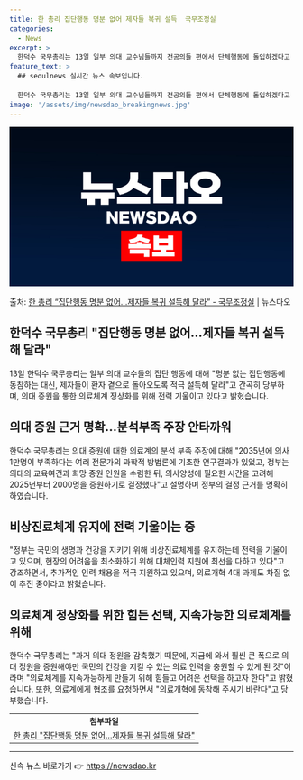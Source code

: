 ```yaml
---
title: 한 총리 집단행동 명분 없어 제자들 복귀 설득  국무조정실
categories:
  - News
excerpt: >
  한덕수 국무총리는 13일 일부 의대 교수님들까지 전공의들 편에서 단체행동에 돌입하겠다고 밝히고 있다며 명분 …
feature_text: >
  ## seoulnews 실시간 뉴스 속보입니다.

  한덕수 국무총리는 13일 일부 의대 교수님들까지 전공의들 편에서 단체행동에 돌입하겠다고 밝히고 있다며 명분 …
image: '/assets/img/newsdao_breakingnews.jpg'
---
```


![뉴스다오 속보](/assets/img/newsdao_breakingnews.jpg)

<p>출처: <a href="https://newsdao.kr/3332" rel="dofollow">한 총리 “집단행동 명분 없어…제자들 복귀 설득해 달라” - 국무조정실</a> | 뉴스다오</p>

<h2 data-ke-size="size26">한덕수 국무총리 "집단행동 명분 없어…제자들 복귀 설득해 달라"</h2>
<p data-ke-size="size16">13일 한덕수 국무총리는 일부 의대 교수들의 집단 행동에 대해 "명분 없는 집단행동에 동참하는 대신, 제자들이 환자 곁으로 돌아오도록 적극 설득해 달라"고 간곡히 당부하며, 의대 증원을 통한 의료체계 정상화를 위해 전력 기울이고 있다고 밝혔습니다.</p>

<h2 data-ke-size="size26">의대 증원 근거 명확…분석부족 주장 안타까워</h2>
<p data-ke-size="size16">한덕수 국무총리는 의대 증원에 대한 의료계의 분석 부족 주장에 대해 "2035년에 의사 1만명이 부족하다는 여러 전문가의 과학적 방법론에 기초한 연구결과가 있었고, 정부는 의대의 교육여건과 희망 증원 인원을 수렴한 뒤, 의사양성에 필요한 시간을 고려해 2025년부터 2000명을 증원하기로 결정했다"고 설명하며 정부의 결정 근거를 명확히 하였습니다.</p>

<h2 data-ke-size="size26">비상진료체계 유지에 전력 기울이는 중</h2>
<p data-ke-size="size16">"정부는 국민의 생명과 건강을 지키기 위해 비상진료체계를 유지하는데 전력을 기울이고 있으며, 현장의 어려움을 최소화하기 위해 대체인력 지원에 최선을 다하고 있다"고 강조하면서, 추가적인 인력 채용을 적극 지원하고 있으며, 의료개혁 4대 과제도 차질 없이 추진 중이라고 밝혔습니다. </p>

<h2 data-ke-size="size26">의료체계 정상화를 위한 힘든 선택, 지속가능한 의료체계를 위해</h2>
<p data-ke-size="size16">한덕수 국무총리는 "과거 의대 정원을 감축했기 때문에, 지금에 와서 훨씬 큰 폭으로 의대 정원을 증원해야만 국민의 건강을 지킬 수 있는 의료 인력을 충원할 수 있게 된 것"이라며 "의료체계를 지속가능하게 만들기 위해 힘들고 어려운 선택을 하고자 한다"고 밝혔습니다. 또한, 의료계에게 협조를 요청하면서 "의료개혁에 동참해 주시기 바란다"고 당부했습니다. </p>

<table>
  <tr>
    <td style="text-align: center; height: 17px;"><b>첨부파일</b></td>
  </tr>
  <tr>
    <td style="text-align: center; height: 17px;"><a href="https://newsdao.kr/3332">한 총리 "집단행동 명분 없어…제자들 복귀 설득해 달라"</a></td>
  </tr>
</table>

<hr> 

신속 뉴스 바로가기 👉 <a href="https://newsdao.kr" rel="dofollow">https://newsdao.kr</a>


